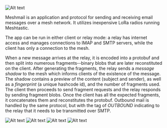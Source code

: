 ![Alt text](/images/logo_small.png?raw=true "logo")

Meshmail is an application and protocol for sending and receiving email messages over a mesh network. It utilizes inexpensive LoRa radios running Meshtastic. 

The app can be run in either client or relay mode: a relay has internet access and manages connections to IMAP and SMTP servers, while the client has only a connection to the mesh.

When a new message arrives at the relay, it is encoded into a protobuf and then split into numerous fragments--binary blobs that are later reconstituted on the client. After generating the fragments, the relay sends a *message shadow* to the mesh which informs clients of the existence of the message. The shadow contains a preview of the content (subject and sender), as well as a *fingerprint* (a unique hashcode id), and the number of fragments used. The client then proceeds to send fragment requests and the relay responds by sending fragment blobs. Once the client has all the expected fragments, it concatenates them and reconstitutes the protobuf. Outbound mail is handled by the same protocol, but with the tag of *OUTBOUND* indicating to the relay that it needs to be  transmitted over SMTP.

![Alt text](/images/relay.png?raw=true "Relay Dashboard")
![Alt text](/images/incoming.png?raw=true "Inbox")
![Alt text](/images/forwarding.png?raw=true "Responding")
![Alt text](/images/settings.png?raw=true "Settings")
